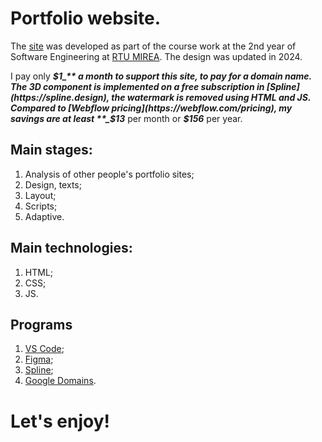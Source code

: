 # Portfolio website.
The [site](https://bbetperf.github.io/) was developed as part of the course work at the 2nd year of Software Engineering at [RTU MIREA](https://www.mirea.ru/). The design was updated in 2024.

I pay only **_$1_** a month to support this site, to pay for a domain name. The 3D component is implemented on a free subscription in [Spline](https://spline.design), the watermark is removed using HTML and JS. Compared to [Webflow pricing](https://webflow.com/pricing), my savings are at least **_$13_** per month or **_$156_** per year.

## Main stages:
1. Analysis of other people's portfolio sites;
2. Design, texts;
3. Layout;
4. Scripts;
5. Adaptive.
## Main technologies:
1. HTML;
2. CSS;
3. JS.
## Programs
1. [VS Code](https://code.visualstudio.com);
2. [Figma](https://www.figma.com);
3. [Spline](https://spline.design);
4. [Google Domains](https://domains.google).
# Let's enjoy!